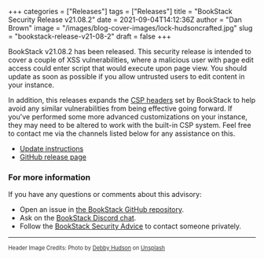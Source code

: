 +++
categories = ["Releases"]
tags = ["Releases"]
title = "BookStack Security Release v21.08.2"
date = 2021-09-04T14:12:36Z
author = "Dan Brown"
image = "/images/blog-cover-images/lock-hudsoncrafted.jpg"
slug = "bookstack-release-v21-08-2"
draft = false
+++

BookStack v21.08.2 has been released. This security release is intended to cover a couple of XSS
vulnerabilities, where a malicious user with page edit access could enter script that would execute
upon page view. You should update as soon as possible if you allow untrusted users to edit content
in your instance.

In addition, this releases expands the [CSP headers](https://developer.mozilla.org/en-US/docs/Web/HTTP/CSP)
set by BookStack to help avoid any similar vulnerabilities from being effective going forward.
If you've performed some more advanced customizations on your instance, they may need to be altered
to work with the built-in CSP system. Feel free to contact me via the channels listed below for any assistance 
on this.

* [Update instructions](https://www.bookstackapp.com/docs/admin/updates)
* [GitHub release page](https://github.com/BookStackApp/BookStack/releases/tag/v21.08.2)


### For more information

If you have any questions or comments about this advisory:
* Open an issue in [the BookStack GitHub repository](BookStackApp/BookStack/issues).
* Ask on the [BookStack Discord chat](https://discord.gg/ztkBqR2).
* Follow the [BookStack Security Advice](https://github.com/BookStackApp/BookStack#-security) to contact someone privately.

----

<span style="font-size: 0.8em;opacity:0.9;">Header Image Credits: <span>Photo by <a href="https://unsplash.com/@hudsoncrafted?utm_source=unsplash&amp;utm_medium=referral&amp;utm_content=creditCopyText">Debby Hudson</a> on <a href="https://unsplash.com/?utm_source=unsplash&amp;utm_medium=referral&amp;utm_content=creditCopyText">Unsplash</a></span></span>